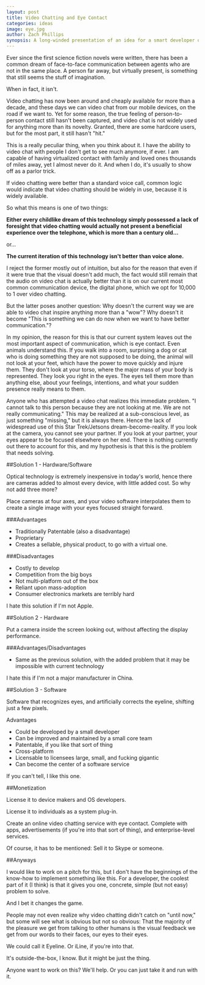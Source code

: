 ```yaml
---
layout: post
title: Video Chatting and Eye Contact
categories: ideas
image: eye.jpg
author: Zach Phillips
synopsis: A long-winded presentation of an idea for a smart developer out there, to improve the state of video-chatting.
---
```


Ever since the first science fiction novels were written, there has been a common dream of face-to-face communication between agents who are not in the same place. A person far away, but virtually present, is something that still seems the stuff of imagination.

When in fact, it isn't.

Video chatting has now been around and cheaply available for more than a decade, and these days we can video chat from our mobile devices, on the road if we want to. Yet for some reason, the true feeling of person-to-person contact still hasn't been captured, and video chat is not widely used for anything more than its novelty. Granted, there are some hardcore users, but for the most part, it still hasn't "hit."

This is a really peculiar thing, when you think about it. I have the ability to video chat with people I don't get to see much anymore, if ever. I am capable of having virtualized contact with family and loved ones thousands of miles away, yet I almost never do it. And when I do, it's usually to show off as a parlor trick.

If video chatting were better than a standard voice call, common logic would indicate that video chatting should be widely in use, because it is widely available.

So what this means is one of two things: 

**Either every childlike dream of this technology simply possessed a lack of foresight that video chatting would actually not present a beneficial experience over the telephone, which is more than a century old…**

or… 

**The current iteration of this technology isn't better than voice alone.**

I reject the former mostly out of intuition, but also for the reason that even if it were true that the visual doesn't add much, the fact would still remain that the audio on video chat is actually better than it is on our current most common communication device, the digital phone, which we opt for 10,000 to 1 over video chatting.

But the latter poses another question: Why doesn't the current way we are able to video chat inspire anything more than a "wow"? Why doesn't it become "This is something we can do now when we want to have better communication."?

In my opinion, the reason for this is that our current system leaves out the most important aspect of communication, which is eye contact. Even animals understand this. If you walk into a room, surprising a dog or cat who is doing something they are not supposed to be doing, the animal will not look at your feet, which have the power to move quickly and injure them. They don't look at your torso, where the major mass of your body is represented. They look you right in the eyes. The eyes tell them more than anything else, about your feelings, intentions, and what your sudden presence really means to them.

Anyone who has attempted a video chat realizes this immediate problem. "I cannot talk to this person because they are not looking at me. We are not really communicating." This may be realized at a sub-conscious level, as just something "missing," but it is always there. Hence the lack of widespread use of this Star Trek/Jetsons dream-become-reality. If you look at the camera, you cannot see your partner. If you look at your partner, your eyes appear to be focused elsewhere on her end. There is nothing currently out there to account for this, and my hypothesis is that this is the problem that needs solving.

##Solution 1 - Hardware/Software

Optical technology is extremely inexpensive in today's world, hence there are cameras added to almost every device, with little added cost. So why not add three more?

Place cameras at four axes, and your video software interpolates them to create a single image with your eyes focused straight forward.

###Advantages

*	Traditionally Patentable (also a disadvantage)
*	Proprietary
*	Creates a sellable, physical product, to go with a virtual one.

###Disadvantages

*	Costly to develop
*	Competition from the big boys
*	Not multi-platform out of the box
*	Reliant upon mass-adoption
*	Consumer electronics markets are terribly hard

I hate this solution if I'm not Apple.

##Solution 2 - Hardware

Put a camera inside the screen looking out, without affecting the display performance.

###Advantages/Disadvantages

*	Same as the previous solution, with the added problem that it may be impossible with current technology

I hate this if I'm not a major manufacturer in China.

##Solution 3 - Software

Software that recognizes eyes, and artificially corrects the eyeline, shifting just a few pixels.

Advantages

*	Could be developed by a small developer
*	Can be improved and maintained by a small core team
*	Patentable, if you like that sort of thing
*	Cross-platform
*	Licensable to licensees large, small, and fucking gigantic
*	Can become the center of a software service

If you can't tell, I like this one.

##Monetization

License it to device makers and OS developers.

License it to individuals as a system plug-in.

Create an online video chatting service with eye contact. Complete with apps, advertisements (if you're into that sort of thing), and enterprise-level services.

Of course, it has to be mentioned: Sell it to Skype or someone.

##Anyways

I would like to work on a pitch for this, but I don't have the beginnings of the know-how to implement something like this. For a developer, the coolest part of it (I think) is that it gives you one, concrete, simple (but not easy) problem to solve.

And I bet it changes the game. 

People may not even realize why video chatting didn't catch on "until now," but some will see what is obvious but not so obvious: That the majority of the pleasure we get from talking to other humans is the visual feedback we get from our words to their faces, our eyes to their eyes.

We could call it Eyeline. Or iLine, if you're into that.

It's outside-the-box, I know. But it might be just the thing.

Anyone want to work on this? We'll help. Or you can just take it and run with it.